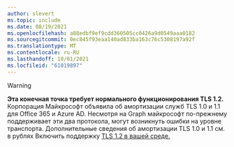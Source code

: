 ```yaml
---
author: slevert
ms.topic: include
ms.date: 08/19/2021
ms.openlocfilehash: a88edbf9ef9cdd360505cc0426a9d0549aaa0182
ms.sourcegitcommit: 0ec845f93eaa140ad833ba163c76c5308197a92f
ms.translationtype: MT
ms.contentlocale: ru-RU
ms.lasthandoff: 10/01/2021
ms.locfileid: "61019897"
---
```

<!-- markdownlint-disable MD041-->

> [!WARNING]
> **Эта конечная точка требует нормального функционирования TLS 1.2.** Корпорация Майкрософт объявила об амортизации служб TLS 1.0 и 1.1 для Office 365 и Azure AD. Несмотря на Graph майкрософт по-прежнему поддерживает эти два протокола, могут возникнуть ошибки на уровне транспорта. Дополнительные сведения об амортизации TLS 1.0 и 1.1 см. в рублях Включить поддержку [TLS 1.2 в вашей среде.](/troubleshoot/azure/active-directory/enable-support-tls-environment)
